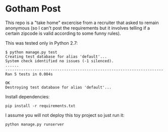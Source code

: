 # Gotham Post

This repo is a "take home" excercise from a recruiter that asked to remain anonymous (so I can't post the requirements but it involves telling if a certain zipcode is valid according to some funny rules).

This was tested only in Python 2.7:

    $ python manage.py test
    Creating test database for alias 'default'...
    System check identified no issues (-1 silenced).
    ......
    ----------------------------------------------------------------------
    Ran 5 tests in 0.004s

    OK
    Destroying test database for alias 'default'...

Install dependencies:

    pip install -r requirements.txt

I assume you will not deploy this toy project so just run it:

    python manage.py runserver
    

